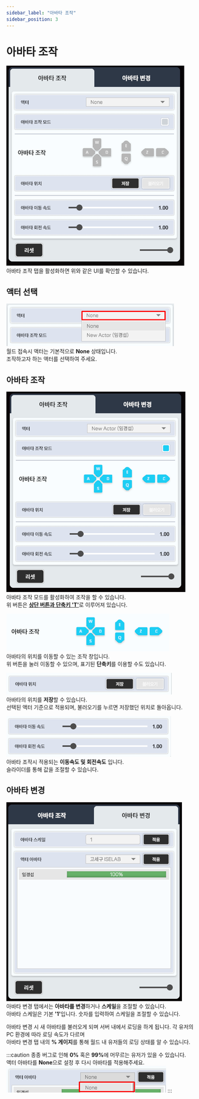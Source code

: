 ```yaml
---
sidebar_label: "아바타 조작"
sidebar_position: 3
---
```


# 아바타 조작

![Control](/img/Page_Control/Control_15.png) <br/>
아바타 조작 탭을 활성화하면 위와 같은 UI를 확인할 수 있습니다.

## 액터 선택

![Control](/img/Page_Control/Control_16.png) <br/>
월드 접속시 액터는 기본적으로 <span class="highlight_text">**None**</span> 상태입니다. <br/>
조작하고자 하는 액터를 선택하여 주세요.

## 아바타 조작

![Control](/img/Page_Control/Control_17.png) <br/>
아바타 조작 모드를 활성화하여 조작을 할 수 있습니다. <br/>
위 버튼은 <a href="../virdy-docs-control/virdy-docs-ui#카메라--아바타-조작-전환" class="custom-link">**상단 버튼과 단축키 'T'**</a>로 이루어져 있습니다.

![Control](/img/Page_Control/Control_18.png) <br/>
아바타의 위치를 이동할 수 있는 조작 창입니다. <br/>
위 버튼을 눌러 이동할 수 있으며, 표기된 <span class="highlight_text">**단축키**</span>를 이용할 수도 있습니다.

![Control](/img/Page_Control/Control_19.png) <br/>
아바타의 위치를 <span class="highlight_text">**저장**</span>할 수 있습니다. <br/>
선택된 액터 기준으로 적용되며, 불러오기를 누르면 저장했던 위치로 돌아옵니다.

![Control](/img/Page_Control/Control_20.png) <br/>
아바타 조작시 적용되는 <span class="highlight_text">**이동속도 및 회전속도**</span> 입니다. <br/>
슬라이더를 통해 값을 조절할 수 있습니다.

## 아바타 변경

![Control](/img/Page_Control/Control_21.png) <br/>
아바타 변경 탭에서는 <span class="highlight_text">**아바타를 변경**</span>하거나 <span class="highlight_text">**스케일**</span>을 조절할 수 있습니다. <br/>
아바타 스케일은 기본 <span class="highlight_text">**'1'**</span>입니다. 숫자를 입력하여 스케일을 조절할 수 있습니다. <br/>

아바타 변경 시 새 아바타를 불러오게 되며 서버 내에서 로딩을 하게 됩니다. 각 유저의 PC 환경에 따라 로딩 속도가 다르며 <br/>
아바타 변경 탭 내의 <span class="highlight_text">**% 게이지**</span>를 통해 월드 내 유저들의 로딩 상태를 알 수 있습니다.


:::caution
종종 버그로 인해 **0%** 혹은 <strong>99%</strong>에 머무르는 유저가 있을 수 있습니다. <br/>
액터 아바타를 **None**으로 설정 후 다시 아바타를 적용해주세요. <br/>
![Control](/img/Page_Control/Control_22.png)
:::